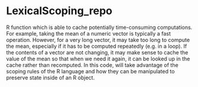 # LexicalScoping_repo
 R function which is able to cache potentially time-consuming computations.  For example, taking the mean of a numeric vector is typically a fast operation. However, for a very long vector, it may take too long to compute the mean, especially if it has to be computed repeatedly (e.g. in a loop). If the contents of a vector are not changing, it may make sense to cache the value of the mean so that when we need it again, it can be looked up in the cache rather than recomputed. In this code,  will take advantage of the scoping rules of the R language and how they can be manipulated to preserve state inside of an R object.
